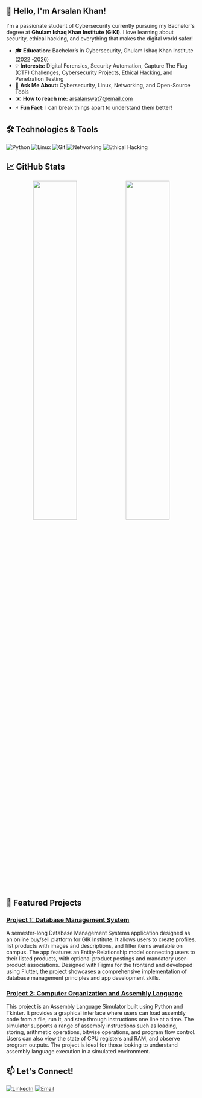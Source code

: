 ## 👋 Hello, I'm Arsalan Khan!

I'm a passionate student of Cybersecurity currently pursuing my Bachelor's degree at **Ghulam Ishaq Khan Institute (GIKI)**. I love learning about security, ethical hacking, and everything that makes the digital world safer! 

- 🎓 **Education:** Bachelor’s in Cybersecurity, Ghulam Ishaq Khan Institute (2022 -2026)
- 💡 **Interests:** Digital Forensics, Security Automation, Capture The Flag (CTF) Challenges, Cybersecurity Projects, Ethical Hacking, and Penetration Testing
- 💬 **Ask Me About:** Cybersecurity, Linux, Networking, and Open-Source Tools
- ✉️ **How to reach me:** arsalanswat7@email.com
- ⚡ **Fun Fact:** I can break things apart to understand them better!

## 🛠️ Technologies & Tools

![Python](https://img.shields.io/badge/-Python-05122A?style=flat&logo=python) 
![Linux](https://img.shields.io/badge/-Linux-05122A?style=flat&logo=linux) 
![Git](https://img.shields.io/badge/-Git-05122A?style=flat&logo=git)
![Networking](https://img.shields.io/badge/-Networking-05122A?style=flat&logo=cisco)
![Ethical Hacking](https://img.shields.io/badge/-Ethical%20Hacking-05122A?style=flat&logo=hackaday)

## 📈 GitHub Stats

<p align="center">
  <img width="48%" src="https://github-readme-stats.vercel.app/api?username=yourusername&show_icons=true&theme=radical" />
  <img width="48%" src="https://github-readme-streak-stats.herokuapp.com/?user=yourusername&theme=radical" />
</p>

## 🚀 Featured Projects

### [Project 1: Database Management System](https://github.com/arsal7477/gikibazar)
A semester-long Database Management Systems application designed as an online buy/sell platform for GIK Institute. It allows users to create profiles, list products with images and descriptions, and filter items available on campus. The app features an Entity-Relationship model connecting users to their listed products, with optional product postings and mandatory user-product associations. Designed with Figma for the frontend and developed using Flutter, the project showcases a comprehensive implementation of database management principles and app development skills.

### [Project 2: Computer Organization and Assembly Language](https://github.com/arsal7477/Computer-Organization-and-Assembly-language)
This project is an Assembly Language Simulator built using Python and Tkinter. It provides a graphical interface where users can load assembly code from a file, run it, and step through instructions one line at a time. The simulator supports a range of assembly instructions such as loading, storing, arithmetic operations, bitwise operations, and program flow control. Users can also view the state of CPU registers and RAM, and observe program outputs. The project is ideal for those looking to understand assembly language execution in a simulated environment.

## 📫 Let's Connect!

[![LinkedIn](https://img.shields.io/badge/LinkedIn-blue?style=flat-square&logo=linkedin)](https://www.linkedin.com/in/arsalan-khan-860575272)
[![Email](https://img.shields.io/badge/Email-Here-blue)](mailto:arsalanswat7@email.com)


